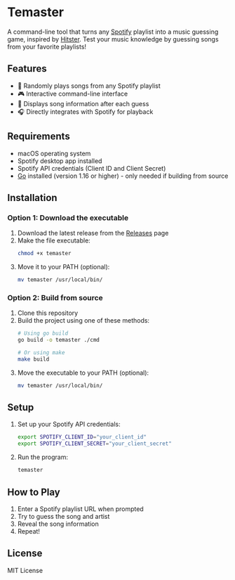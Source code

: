 # Temaster

A command-line tool that turns any [Spotify](https://open.spotify.com/) playlist into a music guessing game, inspired by [Hitster](https://hitstergame.com/). Test your music knowledge by guessing songs from your favorite playlists!

## Features

- 🎵 Randomly plays songs from any Spotify playlist
- 🎮 Interactive command-line interface
- 🎯 Displays song information after each guess
- 🎧 Directly integrates with Spotify for playback

## Requirements

- macOS operating system
- Spotify desktop app installed
- Spotify API credentials (Client ID and Client Secret)
- [Go](https://go.dev/) installed (version 1.16 or higher) - only needed if building from source

## Installation

### Option 1: Download the executable
1. Download the latest release from the [Releases](https://github.com/yourusername/temaster/releases) page
2. Make the file executable:
   ```bash
   chmod +x temaster
   ```
3. Move it to your PATH (optional):
   ```bash
   mv temaster /usr/local/bin/
   ```

### Option 2: Build from source
1. Clone this repository
2. Build the project using one of these methods:
   ```bash
   # Using go build
   go build -o temaster ./cmd

   # Or using make
   make build
   ```
3. Move the executable to your PATH (optional):
   ```bash
   mv temaster /usr/local/bin/
   ```

## Setup

1. Set up your Spotify API credentials:
   ```bash
   export SPOTIFY_CLIENT_ID="your_client_id"
   export SPOTIFY_CLIENT_SECRET="your_client_secret"
   ```
2. Run the program:
   ```bash
   temaster
   ```

## How to Play

1. Enter a Spotify playlist URL when prompted
2. Try to guess the song and artist
3. Reveal the song information
4. Repeat!

## License

MIT License
